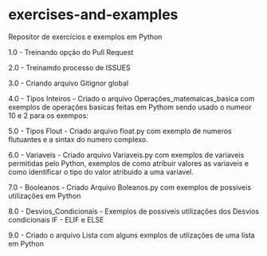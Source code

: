 # exercises-and-examples
Repositor de exercícios  e exemplos em Python

1.0 - Treinando opção do Pull Request

2.0 - Treinamdo processo de ISSUES

3.0 - Criando arquivo Gitignor global

4.0 - Tipos Inteiros - Criado o arquivo Operações_matemaicas_basica
    com exemplos de operações basicas feitas em Pythom sendo usado 
    o numeor 10 e 2 para os exempos:
   
5.0 - Tipos Flout - Criado arquivo float.py com exemplo de numeros
    flutuantes e a sintax do numero complexo.
   
6.0 - Variaveis - Criado arquivo Variaveis.py com exemplos de variaveis
    permitidas pelo Python, exemplos de como atribuir valores as variaveis
    e como identificar o tipo do valor atribuido a uma variavel.

7.0 - Booleanos - Criado Arquivo Boleanos.py com exemplos de possiveis
    utilizações em Python
    
 8.0 - Desvios_Condicionais - Exemplos de possiveis utilizações dos 
    Desvios condicionais IF - ELIF e ELSE 
 
 9.0 - Criado o arquivo Lista com alguns exmplos de utlizações de uma lista em Python
 
 